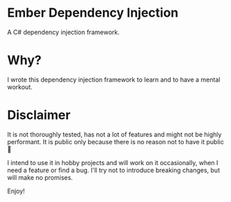 # Ember Dependency Injection

A C# dependency injection framework.

# Why?

I wrote this dependency injection framework to learn and to have a mental workout.

# Disclaimer

It is not thoroughly tested, has not a lot of features and might not be highly performant. It is public only because there is no reason not to have it public 🎉

I intend to use it in hobby projects and will work on it occasionally, when I need a feature or find a bug. I'll try not to introduce breaking changes, but will make no promises. 

Enjoy!